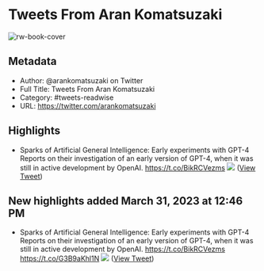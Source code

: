 # Tweets From Aran Komatsuzaki

![rw-book-cover](https://pbs.twimg.com/profile_images/1561220982328754176/JOYS5kab.jpg)

## Metadata
- Author: @arankomatsuzaki on Twitter
- Full Title: Tweets From Aran Komatsuzaki
- Category: #tweets-readwise
- URL: https://twitter.com/arankomatsuzaki

## Highlights
- Sparks of Artificial General Intelligence: Early experiments with GPT-4
  Reports on their investigation of an early version of GPT-4, when it was still in active development by OpenAI.
  https://t.co/BikRCVezms 
  ![](https://pbs.twimg.com/media/Fr3X7JeXgAAoMU8.png) ([View Tweet](https://twitter.com/arankomatsuzaki/status/1638703549767974913))
## New highlights added March 31, 2023 at 12:46 PM
- Sparks of Artificial General Intelligence: Early experiments with GPT-4
  Reports on their investigation of an early version of GPT-4, when it was still in active development by OpenAI.
  https://t.co/BikRCVezms https://t.co/G3B9aKhl1N
  ![](https://pbs.twimg.com/media/Fr3X7JeXgAAoMU8.png) ([View Tweet](https://twitter.com/arankomatsuzaki/status/1638703549767974913))
